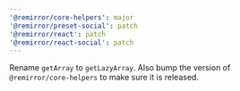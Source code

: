 ```yaml
---
'@remirror/core-helpers': major
'@remirror/preset-social': patch
'@remirror/react': patch
'@remirror/react-social': patch
---
```


Rename `getArray` to `getLazyArray`. Also bump the version of `@remirror/core-helpers` to make sure it is released.
